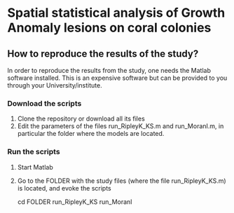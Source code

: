 # Spatial statistical analysis of Growth Anomaly lesions on coral colonies

## How to reproduce the results of the study?

In order to reproduce the results from the study, one needs the Matlab software installed. This is an expensive software but can be provided to you through your University/institute.

### Download the scripts
1. Clone the repository or download all its files
2. Edit the parameters of the files run_RipleyK_KS.m and run_MoranI.m, in particular the folder where the models are located.

### Run the scripts
1. Start Matlab
2. Go to the FOLDER with the study files (where the file run_RipleyK_KS.m) is located, and evoke the scripts

     cd FOLDER
     run_RipleyK_KS
     run_MoranI

